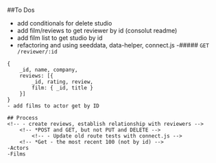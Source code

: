 ##To Dos

- add conditionals for delete studio
- add film/reviews to get reviewer by id (consolut readme)
- add film list to get studio by id
- refactoring and using seeddata, data-helper, connect.js
-##### `GET /reviewer/:id`

```
{
    _id, name, company,
    reviews: [{
        _id, rating, review,
        film: { _id, title }
    }]
}
- add films to actor get by ID

## Process
<!-- - create reviews, establish relationship with reviewers -->
    <!-- *POST and GET, but not PUT and DELETE -->
        <!-- - Update old route tests with connect.js -->
    <!-- *Get - the most recent 100 (not by id) -->
-Actors
-Films

